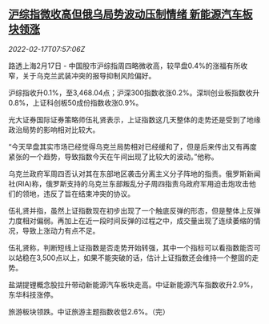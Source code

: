<!--1645084863000-->
[沪综指微收高但俄乌局势波动压制情绪 新能源汽车板块领涨](https://cn.reuters.com/article/china-stock-close-0217-thur-idCNKBS2KM0N6)
------

<div><i>2022-02-17T07:57:06Z</i></div><p>路透上海2月17日 - 中国股市沪综指周四略微收高，较早盘0.4%的涨福有所收窄，关于乌克兰武装冲突的报导抑制风险偏好。</p><p>沪综指收升0.1%，至3,468.04点；沪深300指数收涨0.2%。深圳创业板指数收升0.8%，上证科创板50成份指数收涨0.9%。</p><p>光大证券国际证券策略师伍礼贤表示，上证指数这几天整体的走势还是受到了地缘政治局势的影响相对比较大。</p><p>“今天早盘其实市场已经觉得乌克兰局势相对已经缓和了，但是后来传出又有再度紧张的一个趋势，导致指数今天在午间出现了比较大的波动。”他称。</p><p>乌克兰政府军周四否认对其在东部地区袭击分离主义分子阵地的指责。俄罗斯新闻社(RIA)称，俄罗斯支持的乌克兰东部叛乱分子周四指责乌政府军用迫击炮攻击他们的领地，违反了旨在结束冲突的协议。</p><p>伍礼贤并指，虽然上证指数现在初步出现了一个触底反弹的形态，但是整体上反弹力度相对偏弱。再加上在近一段时间反弹的过程之中，成交量出现了连续萎缩的情况，导致上涨动力有点不足。</p><p>伍礼贤称，判断短线上证指数是否走势开始转强，其中一个指标可以看指数能否可以站稳在3,500点以上，如果不能突破的话，估计上证指数还会维持一个整固的走势。</p><p>盐湖提锂概念股拉升带动新能源汽车板块走高。中证新能源汽车指数收升2.9%，东华科技涨停。</p><p>旅游板块领跌。中证旅游主题指数收低2.6%。（完）</p>

